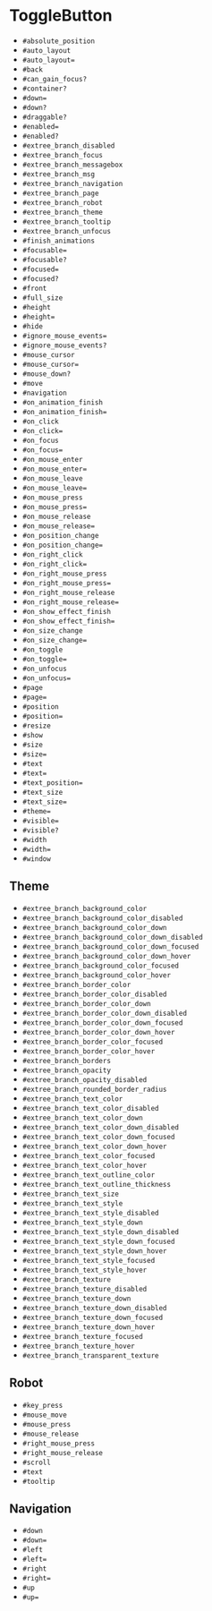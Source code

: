 ToggleButton
===
- `#absolute_position`
- `#auto_layout`
- `#auto_layout=`
- `#back`
- `#can_gain_focus?`
- `#container?`
- `#down=`
- `#down?`
- `#draggable?`
- `#enabled=`
- `#enabled?`
- `#extree_branch_disabled`
- `#extree_branch_focus`
- `#extree_branch_messagebox`
- `#extree_branch_msg`
- `#extree_branch_navigation`
- `#extree_branch_page`
- `#extree_branch_robot`
- `#extree_branch_theme`
- `#extree_branch_tooltip`
- `#extree_branch_unfocus`
- `#finish_animations`
- `#focusable=`
- `#focusable?`
- `#focused=`
- `#focused?`
- `#front`
- `#full_size`
- `#height`
- `#height=`
- `#hide`
- `#ignore_mouse_events=`
- `#ignore_mouse_events?`
- `#mouse_cursor`
- `#mouse_cursor=`
- `#mouse_down?`
- `#move`
- `#navigation`
- `#on_animation_finish`
- `#on_animation_finish=`
- `#on_click`
- `#on_click=`
- `#on_focus`
- `#on_focus=`
- `#on_mouse_enter`
- `#on_mouse_enter=`
- `#on_mouse_leave`
- `#on_mouse_leave=`
- `#on_mouse_press`
- `#on_mouse_press=`
- `#on_mouse_release`
- `#on_mouse_release=`
- `#on_position_change`
- `#on_position_change=`
- `#on_right_click`
- `#on_right_click=`
- `#on_right_mouse_press`
- `#on_right_mouse_press=`
- `#on_right_mouse_release`
- `#on_right_mouse_release=`
- `#on_show_effect_finish`
- `#on_show_effect_finish=`
- `#on_size_change`
- `#on_size_change=`
- `#on_toggle`
- `#on_toggle=`
- `#on_unfocus`
- `#on_unfocus=`
- `#page`
- `#page=`
- `#position`
- `#position=`
- `#resize`
- `#show`
- `#size`
- `#size=`
- `#text`
- `#text=`
- `#text_position=`
- `#text_size`
- `#text_size=`
- `#theme=`
- `#visible=`
- `#visible?`
- `#width`
- `#width=`
- `#window`
## Theme
- `#extree_branch_background_color`
- `#extree_branch_background_color_disabled`
- `#extree_branch_background_color_down`
- `#extree_branch_background_color_down_disabled`
- `#extree_branch_background_color_down_focused`
- `#extree_branch_background_color_down_hover`
- `#extree_branch_background_color_focused`
- `#extree_branch_background_color_hover`
- `#extree_branch_border_color`
- `#extree_branch_border_color_disabled`
- `#extree_branch_border_color_down`
- `#extree_branch_border_color_down_disabled`
- `#extree_branch_border_color_down_focused`
- `#extree_branch_border_color_down_hover`
- `#extree_branch_border_color_focused`
- `#extree_branch_border_color_hover`
- `#extree_branch_borders`
- `#extree_branch_opacity`
- `#extree_branch_opacity_disabled`
- `#extree_branch_rounded_border_radius`
- `#extree_branch_text_color`
- `#extree_branch_text_color_disabled`
- `#extree_branch_text_color_down`
- `#extree_branch_text_color_down_disabled`
- `#extree_branch_text_color_down_focused`
- `#extree_branch_text_color_down_hover`
- `#extree_branch_text_color_focused`
- `#extree_branch_text_color_hover`
- `#extree_branch_text_outline_color`
- `#extree_branch_text_outline_thickness`
- `#extree_branch_text_size`
- `#extree_branch_text_style`
- `#extree_branch_text_style_disabled`
- `#extree_branch_text_style_down`
- `#extree_branch_text_style_down_disabled`
- `#extree_branch_text_style_down_focused`
- `#extree_branch_text_style_down_hover`
- `#extree_branch_text_style_focused`
- `#extree_branch_text_style_hover`
- `#extree_branch_texture`
- `#extree_branch_texture_disabled`
- `#extree_branch_texture_down`
- `#extree_branch_texture_down_disabled`
- `#extree_branch_texture_down_focused`
- `#extree_branch_texture_down_hover`
- `#extree_branch_texture_focused`
- `#extree_branch_texture_hover`
- `#extree_branch_transparent_texture`
## Robot
- `#key_press`
- `#mouse_move`
- `#mouse_press`
- `#mouse_release`
- `#right_mouse_press`
- `#right_mouse_release`
- `#scroll`
- `#text`
- `#tooltip`
## Navigation
- `#down`
- `#down=`
- `#left`
- `#left=`
- `#right`
- `#right=`
- `#up`
- `#up=`
